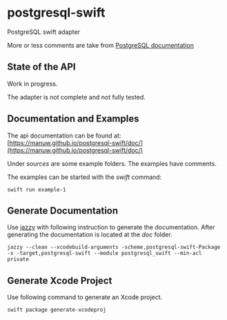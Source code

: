 # postgresql-swift

PostgreSQL swift adapter

More or less comments are take from [PostgreSQL documentation](https://www.postgresql.org/docs/10/static/libpq.html)

## State of the API

Work in progress.

The adapter is not complete and not fully tested.

## Documentation and Examples

The api documentation can be found at: [https://manuw.github.io/postgresql-swift/doc/](https://manuw.github.io/postgresql-swift/doc/)

Under _sources_ are some example folders. The examples have comments.

The examples can be started with the _swift_ command:

```shell
swift run example-1
```

## Generate Documentation

Use [jazzy](https://github.com/realm/jazzy) with following instruction to generate the documentation. After generating the documentation is located at the _doc_ folder.

```shell
jazzy --clean --xcodebuild-arguments -scheme,postgresql-swift-Package -x -target,postgresql-swift --module postgresql_swift --min-acl private
```

## Generate Xcode Project

Use following command to generate an Xcode project.

```shell
swift package generate-xcodeproj
```
